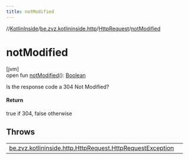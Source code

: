 ```yaml
---
title: notModified
---
```

//[KotlinInside](../../../index.html)/[be.zvz.kotlininside.http](../index.html)/[HttpRequest](index.html)/[notModified](not-modified.html)



# notModified



[jvm]\
open fun [notModified](not-modified.html)(): [Boolean](https://kotlinlang.org/api/latest/jvm/stdlib/kotlin/-boolean/index.html)



Is the response code a 304 Not Modified?



#### Return



true if 304, false otherwise



## Throws


| | |
|---|---|
| [be.zvz.kotlininside.http.HttpRequest.HttpRequestException](-http-request-exception/index.html) |  |




